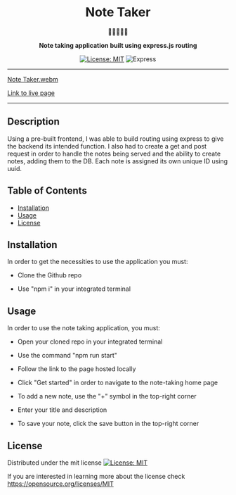 <div align="center">
<h1 align="center"> Note Taker </h1>
  📝📝📝📝📝
<br>
  
<strong> Note taking application built using express.js routing </strong>

[![License: MIT](https://img.shields.io/badge/License-MIT-yellow.svg)](https://opensource.org/licenses/MIT)
![Express](https://img.shields.io/badge/Express%20js-000000?style=for-the-badge&logo=express&logoColor=white)

</div>
<hr>

[Note Taker.webm](https://github.com/JamesxFarris/note-taker/assets/51385562/72bf55cf-146c-4da7-98e6-102493be5b2b)

<a target=”_blank” href="https://note-taking-application-jf-656d3c2e5bff.herokuapp.com/" >Link to live page<a>

<hr>

## Description

Using a pre-built frontend, I was able to build routing using express to give the backend its intended function. I also had to create a get and post request in order to handle the notes being served and the ability to create notes, adding them to the DB. Each note is assigned its own unique ID using uuid.

## Table of Contents

- [Installation](#installation)
- [Usage](#usage)
- [License](#license)

## Installation

In order to get the necessities to use the application you must:

- Clone the Github repo

- Use "npm i" in your integrated terminal
  
## Usage

In order to use the note taking application, you must:

- Open your cloned repo in your integrated terminal

- Use the command "npm run start"

- Follow the link to the page hosted locally

- Click "Get started" in order to navigate to the note-taking home page

- To add a new note, use the "+" symbol in the top-right corner

- Enter your title and description

- To save your note, click the save button in the top-right corner

## License

Distributed under the mit license [![License: MIT](https://img.shields.io/badge/License-MIT-yellow.svg)](https://opensource.org/licenses/MIT)

If you are interested in learning more about the license check https://opensource.org/licenses/MIT
